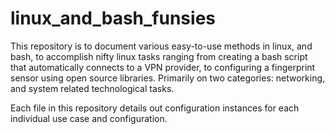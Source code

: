 # linux_and_bash_funsies

This repository is to document various easy-to-use methods in linux, and bash, to accomplish nifty linux tasks ranging from creating a bash script that automatically connects to a VPN provider, to configuring a fingerprint sensor using open source libraries. Primarily on two categories: networking, and system related technological tasks.

Each file in this repository details out configuration instances for each individual use case and configuration.
